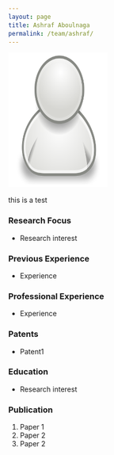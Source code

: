 ```yaml
---
layout: page
title: Ashraf Aboulnaga
permalink: /team/ashraf/
---
```

![ashraf](/team/ashraf/small.png)

this is a test

### Research Focus
- Research interest 


### Previous Experience
- Experience


### Professional Experience
- Experience


### Patents
- Patent1


### Education
- Research interest 


### Publication 
1. Paper 1
2. Paper 2
3. Paper 2




